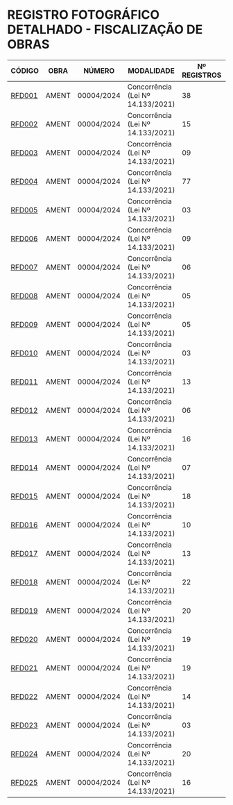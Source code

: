# REGISTRO FOTOGRÁFICO DETALHADO - FISCALIZAÇÃO DE OBRAS

| CÓDIGO | OBRA | NÚMERO | MODALIDADE | Nº REGISTROS | DATA |
|---|---|---|---|---|---|
| [RFD001](https://github.com/NoScandalize/prefeitura-img/commit/6982bca9b7295147dacbd3cd3c3e2d7011fe81e8) | AMENT | 00004/2024 | Concorrência (Lei Nº 14.133/2021) | 38 | 01/04/25 |
| [RFD002](https://github.com/NoScandalize/prefeitura-img/commit/7ebea7fa429a5897fc03413f1ce6fb47428300e0) | AMENT | 00004/2024 | Concorrência (Lei Nº 14.133/2021) | 15 | 14/04/25 |
| [RFD003](https://github.com/NoScandalize/prefeitura-img/commit/40cee0d41fef432461b00c2786ddbe97d6e52483) | AMENT | 00004/2024 | Concorrência (Lei Nº 14.133/2021) | 09 | 22/04/25 |
| [RFD004](https://github.com/NoScandalize/prefeitura-img/commit/05b3f2183670d38968efd0d3791c8a8cce240617) | AMENT | 00004/2024 | Concorrência (Lei Nº 14.133/2021) | 77 | 28/05/25 |
| [RFD005](https://github.com/NoScandalize/prefeitura-img/commit/784aa60697ecbcc38cb02fbd645811bd364653b0) | AMENT | 00004/2024 | Concorrência (Lei Nº 14.133/2021) | 03 | 02/06/25 |
| [RFD006](https://github.com/NoScandalize/prefeitura-img/commit/22719113f2f24e245632c391557a97b7771907de) | AMENT | 00004/2024 | Concorrência (Lei Nº 14.133/2021) | 09 | 06/06/25 |
| [RFD007](https://github.com/NoScandalize/prefeitura-img/commit/e4570f354d67fa4e8c39f05fd79a6b6ef6356fd5) | AMENT | 00004/2024 | Concorrência (Lei Nº 14.133/2021) | 06 | 09/06/25 |
| [RFD008](https://github.com/NoScandalize/prefeitura-img/commit/cd1909cee84f63d71dc6c3e59f73b93fc62dbc13) | AMENT | 00004/2024 | Concorrência (Lei Nº 14.133/2021) | 05 | 16/06/25 |
| [RFD009](https://github.com/NoScandalize/prefeitura-img/commit/61b864d284649b5433b339971f2ba5ed0b59de72) | AMENT | 00004/2024 | Concorrência (Lei Nº 14.133/2021) | 05 | 03/07/25 |
| [RFD010](https://github.com/NoScandalize/prefeitura-img/commit/7c8df697b38a69359b61759c07fb53eb90d4de5e) | AMENT | 00004/2024 | Concorrência (Lei Nº 14.133/2021) | 03 | 11/07/25 |
| [RFD011](https://github.com/NoScandalize/prefeitura-img/commit/5b8d8a2d6911adb4563a74c1d3e4472937f58544) | AMENT | 00004/2024 | Concorrência (Lei Nº 14.133/2021) | 13 | 18/07/25 |
| [RFD012](https://github.com/NoScandalize/prefeitura-img/commit/09ccd6f958513b16f481d898b8b0a999e8ea9c77) | AMENT | 00004/2024 | Concorrência (Lei Nº 14.133/2021) | 06 | 21/07/25 |
| [RFD013](https://github.com/NoScandalize/prefeitura-img/commit/059b3433ed0e9af36edadec030c7e14ec6a02043) | AMENT | 00004/2024 | Concorrência (Lei Nº 14.133/2021) | 16 | 31/07/25 |
| [RFD014](https://github.com/NoScandalize/prefeitura-img/commit/3c2d48af116b0c6a9c9775c958360b7ebf159236) | AMENT | 00004/2024 | Concorrência (Lei Nº 14.133/2021) | 07 | 06/08/25 |
| [RFD015](https://github.com/NoScandalize/prefeitura-img/commit/9c6059820b2000b3e44e08940aaee2b67b2785b4) | AMENT | 00004/2024 | Concorrência (Lei Nº 14.133/2021) | 18 | 14/08/25 |
| [RFD016](https://github.com/NoScandalize/prefeitura-img/commit/0f05ab067dd3af34ff4b5d2a244dc41b3ca52e19) | AMENT | 00004/2024 | Concorrência (Lei Nº 14.133/2021) | 10 | 15/08/25 |
| [RFD017](https://github.com/NoScandalize/prefeitura-img/commit/8bda9b3469945c132cd8488839632ed2ff846f89) | AMENT | 00004/2024 | Concorrência (Lei Nº 14.133/2021) | 13 | 19/08/25 |
| [RFD018](https://github.com/NoScandalize/prefeitura-img/commit/18e7d540e9c54a6a0f86aa873b2d68bf3a56eccc) | AMENT | 00004/2024 | Concorrência (Lei Nº 14.133/2021) | 22 | 27/08/25 |
| [RFD019](https://github.com/NoScandalize/prefeitura-img/commit/cd72c8819e0a85c91f1211b3a3ea6b0e07092a7b) | AMENT | 00004/2024 | Concorrência (Lei Nº 14.133/2021) | 20 | 03/09/25 |
| [RFD020](https://github.com/NoScandalize/prefeitura-img/commit/861d4f7daaaa49a8505b4ce907cdb41d157b5daf) | AMENT | 00004/2024 | Concorrência (Lei Nº 14.133/2021) | 19 | 10/09/25 |
| [RFD021](https://github.com/NoScandalize/prefeitura-img/commit/983838a8bc12c4c50d1a846d03cb0491cbbe5327) | AMENT | 00004/2024 | Concorrência (Lei Nº 14.133/2021) | 19 | 19/09/25 |
| [RFD022](https://github.com/NoScandalize/prefeitura-img/commit/589b76cc4865b7e1a40db2e973c3c925ab10afc7) | AMENT | 00004/2024 | Concorrência (Lei Nº 14.133/2021) | 14 | 02/10/25 |
| [RFD023](https://github.com/NoScandalize/prefeitura-img/commit/470f2909dc2f359db464f8c17ad66a6999479194) | AMENT | 00004/2024 | Concorrência (Lei Nº 14.133/2021) | 03 | 10/10/25 |
| [RFD024](https://github.com/NoScandalize/prefeitura-img/commit/589cf1f1d6c9bb8f03e81dfce496111e17a356fd) | AMENT | 00004/2024 | Concorrência (Lei Nº 14.133/2021) | 20 | 15/10/25 |
| [RFD025](https://github.com/NoScandalize/prefeitura-img/commit/a5118b4b293111344eb4f133cbf1c559c3d507c4) | AMENT | 00004/2024 | Concorrência (Lei Nº 14.133/2021) | 16 | 23/10/25 |
